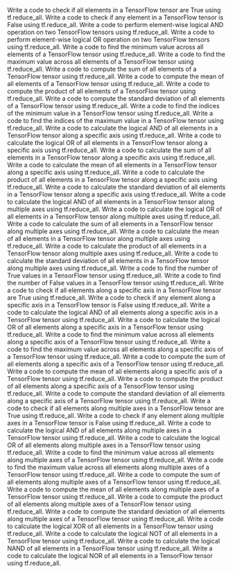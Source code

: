 Write a code to check if all elements in a TensorFlow tensor are True using tf.reduce_all.
Write a code to check if any element in a TensorFlow tensor is False using tf.reduce_all.
Write a code to perform element-wise logical AND operation on two TensorFlow tensors using tf.reduce_all.
Write a code to perform element-wise logical OR operation on two TensorFlow tensors using tf.reduce_all.
Write a code to find the minimum value across all elements of a TensorFlow tensor using tf.reduce_all.
Write a code to find the maximum value across all elements of a TensorFlow tensor using tf.reduce_all.
Write a code to compute the sum of all elements of a TensorFlow tensor using tf.reduce_all.
Write a code to compute the mean of all elements of a TensorFlow tensor using tf.reduce_all.
Write a code to compute the product of all elements of a TensorFlow tensor using tf.reduce_all.
Write a code to compute the standard deviation of all elements of a TensorFlow tensor using tf.reduce_all.
Write a code to find the indices of the minimum value in a TensorFlow tensor using tf.reduce_all.
Write a code to find the indices of the maximum value in a TensorFlow tensor using tf.reduce_all.
Write a code to calculate the logical AND of all elements in a TensorFlow tensor along a specific axis using tf.reduce_all.
Write a code to calculate the logical OR of all elements in a TensorFlow tensor along a specific axis using tf.reduce_all.
Write a code to calculate the sum of all elements in a TensorFlow tensor along a specific axis using tf.reduce_all.
Write a code to calculate the mean of all elements in a TensorFlow tensor along a specific axis using tf.reduce_all.
Write a code to calculate the product of all elements in a TensorFlow tensor along a specific axis using tf.reduce_all.
Write a code to calculate the standard deviation of all elements in a TensorFlow tensor along a specific axis using tf.reduce_all.
Write a code to calculate the logical AND of all elements in a TensorFlow tensor along multiple axes using tf.reduce_all.
Write a code to calculate the logical OR of all elements in a TensorFlow tensor along multiple axes using tf.reduce_all.
Write a code to calculate the sum of all elements in a TensorFlow tensor along multiple axes using tf.reduce_all.
Write a code to calculate the mean of all elements in a TensorFlow tensor along multiple axes using tf.reduce_all.
Write a code to calculate the product of all elements in a TensorFlow tensor along multiple axes using tf.reduce_all.
Write a code to calculate the standard deviation of all elements in a TensorFlow tensor along multiple axes using tf.reduce_all.
Write a code to find the number of True values in a TensorFlow tensor using tf.reduce_all.
Write a code to find the number of False values in a TensorFlow tensor using tf.reduce_all.
Write a code to check if all elements along a specific axis in a TensorFlow tensor are True using tf.reduce_all.
Write a code to check if any element along a specific axis in a TensorFlow tensor is False using tf.reduce_all.
Write a code to calculate the logical AND of all elements along a specific axis in a TensorFlow tensor using tf.reduce_all.
Write a code to calculate the logical OR of all elements along a specific axis in a TensorFlow tensor using tf.reduce_all.
Write a code to find the minimum value across all elements along a specific axis of a TensorFlow tensor using tf.reduce_all.
Write a code to find the maximum value across all elements along a specific axis of a TensorFlow tensor using tf.reduce_all.
Write a code to compute the sum of all elements along a specific axis of a TensorFlow tensor using tf.reduce_all.
Write a code to compute the mean of all elements along a specific axis of a TensorFlow tensor using tf.reduce_all.
Write a code to compute the product of all elements along a specific axis of a TensorFlow tensor using tf.reduce_all.
Write a code to compute the standard deviation of all elements along a specific axis of a TensorFlow tensor using tf.reduce_all.
Write a code to check if all elements along multiple axes in a TensorFlow tensor are True using tf.reduce_all.
Write a code to check if any element along multiple axes in a TensorFlow tensor is False using tf.reduce_all.
Write a code to calculate the logical AND of all elements along multiple axes in a TensorFlow tensor using tf.reduce_all.
Write a code to calculate the logical OR of all elements along multiple axes in a TensorFlow tensor using tf.reduce_all.
Write a code to find the minimum value across all elements along multiple axes of a TensorFlow tensor using tf.reduce_all.
Write a code to find the maximum value across all elements along multiple axes of a TensorFlow tensor using tf.reduce_all.
Write a code to compute the sum of all elements along multiple axes of a TensorFlow tensor using tf.reduce_all.
Write a code to compute the mean of all elements along multiple axes of a TensorFlow tensor using tf.reduce_all.
Write a code to compute the product of all elements along multiple axes of a TensorFlow tensor using tf.reduce_all.
Write a code to compute the standard deviation of all elements along multiple axes of a TensorFlow tensor using tf.reduce_all.
Write a code to calculate the logical XOR of all elements in a TensorFlow tensor using tf.reduce_all.
Write a code to calculate the logical NOT of all elements in a TensorFlow tensor using tf.reduce_all.
Write a code to calculate the logical NAND of all elements in a TensorFlow tensor using tf.reduce_all.
Write a code to calculate the logical NOR of all elements in a TensorFlow tensor using tf.reduce_all.